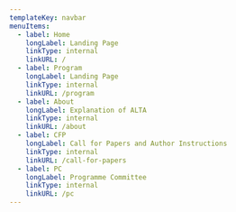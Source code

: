 ```yaml
---
templateKey: navbar
menuItems:
  - label: Home
    longLabel: Landing Page
    linkType: internal
    linkURL: /
  - label: Program
    longLabel: Landing Page
    linkType: internal
    linkURL: /program
  - label: About
    longLabel: Explanation of ALTA
    linkType: internal
    linkURL: /about
  - label: CFP
    longLabel: Call for Papers and Author Instructions
    linkType: internal
    linkURL: /call-for-papers
  - label: PC
    longLabel: Programme Committee
    linkType: internal
    linkURL: /pc
---
```


